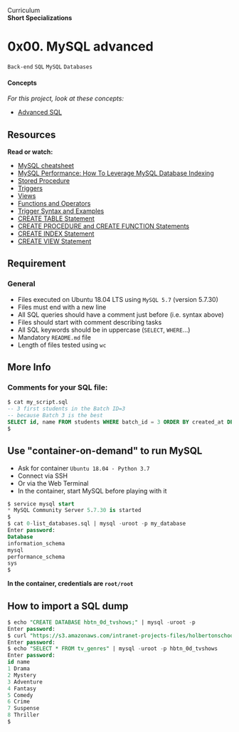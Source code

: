 Curriculum <br>
**Short Specializations** <br>

# 0x00. MySQL advanced

`Back-end` `SQL` `MySQL` `Databases`

#### Concepts

_For this project, look at these concepts:_

* [Advanced SQL](https://www.intranet.alxswe.com/concepts/555)

## Resources

**Read or watch:**

* [MySQL cheatsheet](https://www.devhints.io/mysql)
* [MySQL Performance: How To Leverage MySQL Database Indexing](https://www.liquidweb.com/kb/mysql-optimization-how-to-leverage-mysql-database-indexing/)
* [Stored Procedure](https://www.w3resource.com/mysql/mysql-procedure.php)
* [Triggers](https://www.w3resource.com/mysql/mysql-triggers.php)
* [Views](https://www.w3resource.com/mysql/mysql-views.php)
* [Functions and Operators](https://dev.mysql.com/doc/refman/5.7/en/functions.html)
* [Trigger Syntax and Examples](https://dev.mysql.com/doc/refman/5.7/en/trigger-syntax.html)
* [CREATE TABLE Statement](https://dev.mysql.com/doc/refman/5.7/en/create-table.html)
* [CREATE PROCEDURE and CREATE FUNCTION Statements](https://dev.mysql.com/doc/refman/5.7/en/create-procedure.html)
* [CREATE INDEX Statement](https://dev.mysql.com/doc/refman/5.7/en/create-index.html)
* [CREATE VIEW Statement](https://dev.mysql.com/doc/refman/5.7/en/create-view.html)

## Requirement

### General

* Files executed on Ubuntu 18.04 LTS using `MySQL 5.7` (version 5.7.30)
* Files must end with a new line
* All SQL queries should have a comment just before (i.e. syntax above)
* Files should start with comment describing tasks
* All SQL keywords should be in uppercase (`SELECT`, `WHERE`...)
* Mandatory `README.md` file
* Length of files tested using `wc`

## More Info

### Comments for your SQL file:

```sql
$ cat my_script.sql
-- 3 first students in the Batch ID=3
-- because Batch 3 is the best
SELECT id, name FROM students WHERE batch_id = 3 ORDER BY created_at DESC LIMIT 3;
$
```

## Use "container-on-demand" to run MySQL

* Ask for container `Ubuntu 18.04 - Python 3.7`
* Connect via SSH
* Or via the Web Terminal
* In the container, start MySQL before playing with it

```sql
$ service mysql start
* MySQL Community Server 5.7.30 is started
$
$ cat 0-list_databases.sql | mysql -uroot -p my_database
Enter password:
Database
information_schema
mysql
performance_schema
sys
$
```

**In the container, credentials are `root/root`**

## How to import a SQL dump

```sql
$ echo "CREATE DATABASE hbtn_0d_tvshows;" | mysql -uroot -p
Enter password:
$ curl "https://s3.amazonaws.com/intranet-projects-files/holbertonschool-higher-level_programming+/274/hbtn_0d_tvshows.sql" -s | mysql -uroot -p hbtn_0d_tvshows
Enter password:
$ echo "SELECT * FROM tv_genres" | mysql -uroot -p hbtn_0d_tvshows
Enter password:
id name
1 Drama
2 Mystery
3 Adventure
4 Fantasy
5 Comedy
6 Crime
7 Suspense
8 Thriller
$
```


